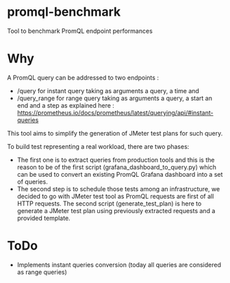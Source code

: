 # promql-benchmark
Tool to benchmark PromQL endpoint performances

# Why
A PromQL query can be addressed to two endpoints :
 - /query for instant query taking as arguments a query, a time and
 - /query_range for range query taking as arguments a query, a start an end and a step
as explained here : https://prometheus.io/docs/prometheus/latest/querying/api/#instant-queries

This tool aims to simplify the generation of JMeter test plans for such query.

To build test representing a real workload, there are two phases:
 - The first one is to extract queries from production tools and this is the reason to be of the first script (grafana_dashboard_to_query.py) which can be used to convert an existing PromQL Grafana dashboard into a set of queries.
 - The second step is to schedule those tests among an infrastructure, we decided to go with JMeter test tool as PromQL requests are first of all HTTP requests. The second script (generate_test_plan) is here to generate a JMeter test plan using previously extracted requests and a provided template.

# ToDo
 - Implements instant queries conversion (today all queries are considered as range queries)